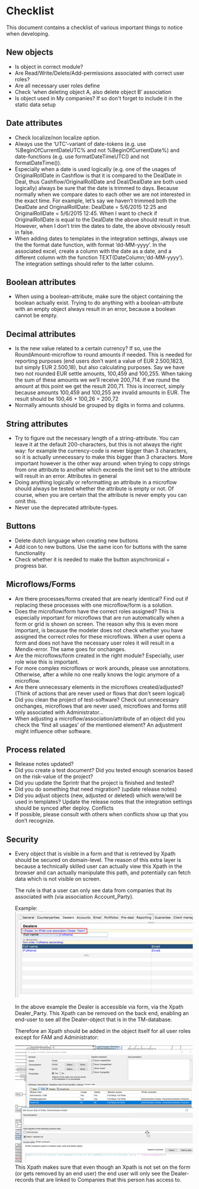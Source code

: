 <h1>Checklist</h1>

This document contains a checklist of various important things to notice when developing.

<h2>New objects</h2>

<ul>
  <li>Is object in correct module?</li>
  <li>Are Read/Write/Delete/Add-permissions associated with correct user roles?</li>
  <li>Are all necessary user roles define</li>
  <li>Check ‘when deleting object A, also delete object B’ association</li>  
  <li>Is object used in My companies? If so don't forget to include it in the static data setup</li>  
</ul>

<h2>Date attributes</h2>
<ul>
  <li>Check localize/non localize option.</li>
  <li>Always use the ‘UTC’-variant of date-tokens (e.g. use %BeginOfCurrentDateUTC% and not %BeginOfCurrentDate%) and date-functions (e.g. use formatDateTimeUTC() and not formatDateTime()). </li>
  <li>Especially when a date is used logically (e.g. one of the usages of OriginalRollDate in Cashflow is that it is compared to the DealDate in Deal, thus Cashflow/OriginalRollDate and Deal/DealDate are both used logically) always be sure that the date is trimmed to days. Because normally when we compare dates to each other we are not interested in the exact time. For example, let’s say we haven’t trimmed both the DealDate and OriginalRollDate: DealDate = 5/6/2015 12:25 and OriginalRollDate = 5/6/2015 12:45. When I want to check if OriginalRollDate is equal to the DealDate the above should result in true. However, when I don’t trim the dates to date, the above obviously result in false.</li>
  <li>When adding dates to templates in the integration settings, always use the the format date function, with format ‘dd-MM-yyyy’. In the associated excel, create a column with the date as a date, and a different column with the function TEXT(DateColumn;’dd-MM-yyyy’). The integration settings should refer to the latter column. </li>  
</ul>

<h2>Boolean attributes</h2>

<ul>
  <li>When using a boolean-attribute, make sure the object containing the boolean actually exist. Trying to do anything with a boolean-attribute with an empty object always result in an error, because a boolean cannot be empty.</li>
</ul>

<h2>Decimal attributes</h2>

<ul>
  <li>Is the new value related to a certain currency? If so, use the RoundAmount-microflow to round amounts if needed.
This is needed for reporting purposes (end users don’t want a value of EUR 2.500,1823, but simply EUR 2.500,18), but also calculating purposes. Say we have two not rounded EUR settle amounts, 100,459 and 100,255. When taking the sum of these amounts we we’ll receive 200,714. If we round the amount at this point we get the result 200,71. This is incorrect, simply because amounts 100,459 and 100,255 are invalid amounts in EUR. The result should be 100,46 + 100,26 = 200,72</li>
  <li>Normally amounts should be grouped by digits in forms and columns.</li>
</ul>

<h2>String attributes</h2>

<ul>
  <li>Try to figure out the necessary length of a string-attribute. You can leave it at the default 200-characters, but this is not always the right way: for example the currency-code is never bigger than 3 characters, so it is actually unnecessary to make this bigger than 3 characters. More important however is the other way around: when trying to copy strings from one attribute to another which exceeds the limit set to the attribute will result in an error.
Attributes in general</li>
  <li>Doing anything logically or reformatting an attribute in a microflow should always be tested whether the attribute is empty or not. Of course, when you are certain that the attribute is  never empty you can omit this.</li>
  <li>Never use the deprecated attribute-types.</li>
</ul>


<h2>Buttons</h2>

<ul>
  <li>Delete dutch language when creating new buttons</li>
  <li>Add icon to new buttons. Use the same icon for buttons with the same functionality</li>
  <li>Check whether it is needed to make the button asynchronical + progress bar.</li>
</ul>

<h2>Microflows/Forms</h2>

<ul>
  <li>Are there processes/forms created that are nearly identical? Find out if replacing these processes with one microflow/form is a solution.</li>
  <li>Does the microflow/form have the correct roles assigned? This is especially important for microflows that are run automatically when a form or grid is shown on screen. The reason why this is even more important, is because the modeler does not check whether you have assigned the correct roles for these microflows. When a user opens a form and does not have the necessary user roles it will result in a Mendix-error. The same goes for onchanges.</li>
  <li>Are the microflows/form created in the right module? Especially, user role wise this is important.</li>
  <li>For more complex microflows or work arounds, please use annotations. Otherwise, after a while no one really knows the logic anymore of a microflow.</li>  
  <li>Are there unnecessary elements in the microflows created/adjusted? (Think of actions that are never used or flows that don’t seem logical)</li>  
  <li>Did you clean the project of test-software? Check out unnecessary onchanges, microflows that are never used, microflows and forms still only associated with Administrator…</li>  
  <li>When adjusting a microflow/association/attribute of an object did you check the ‘find all usages’ of the mentioned element? An adjustment might influence other software.</li>    
</ul>

<h2>Process related</h2>


<ul>
  <li>Release notes updated?</li>
  <li>Did you create a test document? Did you tested enough scenarios based on the risk-value of the project?</li>
  <li>Did you update the Sprintr that the project is finished and tested?</li>
  <li>Did you do something that need migration? (update release notes)</li>  
  <li>Did you adjust objects (new, adjusted or deleted) which were/will be used in templates? Update the release notes that the integration settings should be synced after deploy.
Conflicts</li>  
  <li>If possible, please consult with others when conflicts show up that you don’t recognize. </li>  
</ul>

<h2>Security</h2>

<ul>
<li>
Every object that is visible in a form and that is retrieved by Xpath should be secured on domain-level. The reason of this extra layer is because a technically skilled user can actually view this Xpath in the browser and can actually manipulate this path, and potentially can fetch data which is not visible on screen.

The rule is that a user can only see data from companies that its associated with (via association Account_Party). 

Example:
<img src="security1.png">

In the above example the Dealer is accessible via form, via the Xpath Dealer_Party.
This Xpath can be removed on the back end, enabling an end-user to see all the Dealer-object that is in the TM-database. 

Therefore an Xpath should be added in the object itself for all user roles except for FAM and Administrator:

<img src="security2.png">
This Xpath makes sure that even though an Xpath is not set on the form (or gets removed by an end user) the end user will only see the Dealer-records that are linked to Companies that this person has access to.
</li>
</ul>


